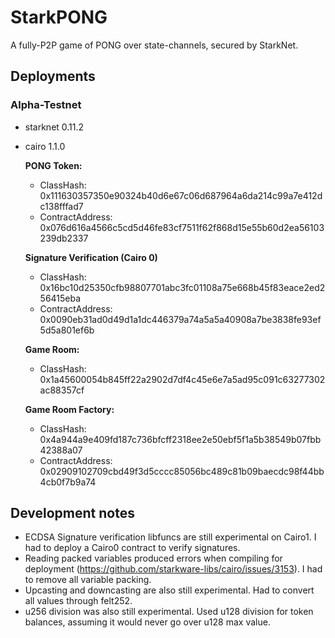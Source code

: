 # StarkPONG

A fully-P2P game of PONG over state-channels, secured by StarkNet.


## Deployments

### Alpha-Testnet
- starknet 0.11.2
- cairo 1.1.0

  **PONG Token:**
    - ClassHash: 0x111630357350e90324b40d6e67c06d687964a6da214c99a7e412dc138fffad7
    - ContractAddress: 0x076d616a4566c5cd5d46fe83cf7511f62f868d15e55b60d2ea56103239db2337

  **Signature Verification (Cairo 0)**
    - ClassHash: 0x16bc10d25350cfb98807701abc3fc01108a75e668b45f83eace2ed256415eba
    - ContractAddress: 0x0090eb31ad0d49d1a1dc446379a74a5a5a40908a7be3838fe93ef5d5a801ef6b

  **Game Room:**
    - ClassHash: 0x1a45600054b845ff22a2902d7df4c45e6e7a5ad95c091c63277302ac88357cf

  **Game Room Factory:**
    - ClassHash: 0x4a944a9e409fd187c736bfcff2318ee2e50ebf5f1a5b38549b07fbb42388a07
    - ContractAddress: 0x02909102709cbd49f3d5cccc85056bc489c81b09baecdc98f44bb4cb0f7b9a74

## Development notes
- ECDSA Signature verification libfuncs are still experimental on Cairo1. I had to deploy a Cairo0 contract to verify signatures.
- Reading packed variables produced errors when compiling for deployment (https://github.com/starkware-libs/cairo/issues/3153). I had to remove all variable packing.
- Upcasting and downcasting are also still experimental. Had to convert all values through felt252.
- u256 division was also still experimental. Used u128 division for token balances, assuming it would never go over u128 max value.
